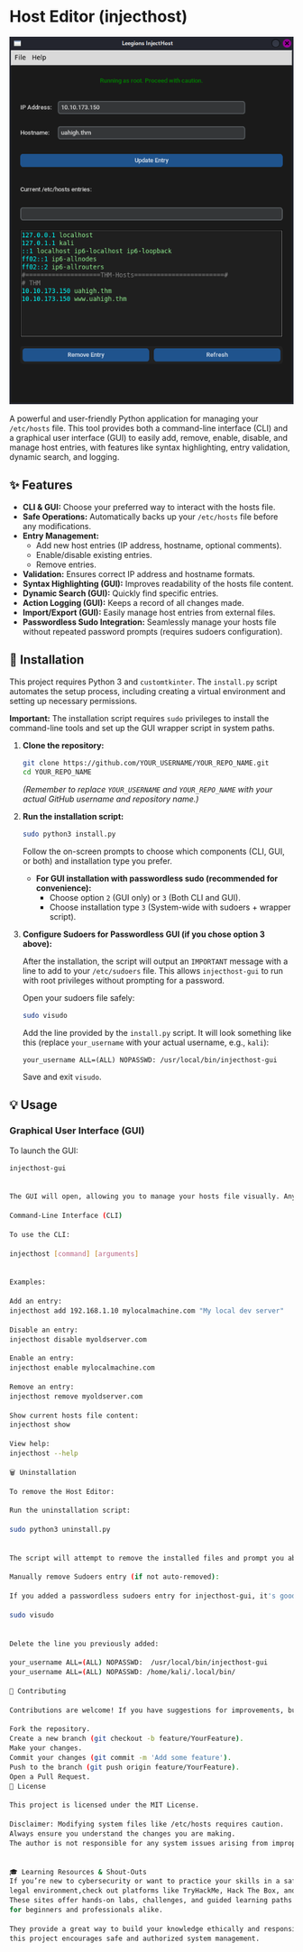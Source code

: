 # Host Editor (injecthost)


<p align="center">
  <img src="https://github.com/RootHaktivity/Leegoins-InjectHost/blob/2d82045dce0a439c247df6f0de78de4747baf85a/Leegions-InjectHost-Screenshot.png" alt="Leegions InjectHost Screenshot" />
</p>


A powerful and user-friendly Python application for managing your `/etc/hosts` file. This tool provides both a command-line interface (CLI) and a graphical user interface (GUI) to easily add, remove, enable, disable, and manage host entries, with features like syntax highlighting, entry validation, dynamic search, and logging.

## ✨ Features

-   **CLI & GUI:** Choose your preferred way to interact with the hosts file.
-   **Safe Operations:** Automatically backs up your `/etc/hosts` file before any modifications.
-   **Entry Management:**
    -   Add new host entries (IP address, hostname, optional comments).
    -   Enable/disable existing entries.
    -   Remove entries.
-   **Validation:** Ensures correct IP address and hostname formats.
-   **Syntax Highlighting (GUI):** Improves readability of the hosts file content.
-   **Dynamic Search (GUI):** Quickly find specific entries.
-   **Action Logging (GUI):** Keeps a record of all changes made.
-   **Import/Export (GUI):** Easily manage host entries from external files.
-   **Passwordless Sudo Integration:** Seamlessly manage your hosts file without repeated password prompts (requires sudoers configuration).

## 🚀 Installation

This project requires Python 3 and `customtkinter`. The `install.py` script automates the setup process, including creating a virtual environment and setting up necessary permissions.

**Important:** The installation script requires `sudo` privileges to install the command-line tools and set up the GUI wrapper script in system paths.

1.  **Clone the repository:**

    ```bash
    git clone https://github.com/YOUR_USERNAME/YOUR_REPO_NAME.git
    cd YOUR_REPO_NAME
    ```

    *(Remember to replace `YOUR_USERNAME` and `YOUR_REPO_NAME` with your actual GitHub username and repository name.)*

2.  **Run the installation script:**

    ```bash
    sudo python3 install.py
    ```

    Follow the on-screen prompts to choose which components (CLI, GUI, or both) and installation type you prefer.

    -   **For GUI installation with passwordless sudo (recommended for convenience):**
        -   Choose option `2` (GUI only) or `3` (Both CLI and GUI).
        -   Choose installation type `3` (System-wide with sudoers + wrapper script).

3.  **Configure Sudoers for Passwordless GUI (if you chose option 3 above):**

    After the installation, the script will output an `IMPORTANT` message with a line to add to your `/etc/sudoers` file. This allows `injecthost-gui` to run with root privileges without prompting for a password.

    Open your sudoers file safely:

    ```bash
    sudo visudo
    ```

    Add the line provided by the `install.py` script. It will look something like this (replace `your_username` with your actual username, e.g., `kali`):

    ```
    your_username ALL=(ALL) NOPASSWD: /usr/local/bin/injecthost-gui
    ```

    Save and exit `visudo`.

## 💡 Usage

### Graphical User Interface (GUI)

To launch the GUI:

```bash
injecthost-gui


The GUI will open, allowing you to manage your hosts file visually. Any output or errors from the GUI will be logged to ~/injecthost-gui.log (in your home directory).

Command-Line Interface (CLI)

To use the CLI:

injecthost [command] [arguments]


Examples:

Add an entry:
injecthost add 192.168.1.10 mylocalmachine.com "My local dev server"

Disable an entry:
injecthost disable myoldserver.com

Enable an entry:
injecthost enable mylocalmachine.com

Remove an entry:
injecthost remove myoldserver.com

Show current hosts file content:
injecthost show

View help:
injecthost --help

🗑️ Uninstallation

To remove the Host Editor:

Run the uninstallation script:

sudo python3 uninstall.py


The script will attempt to remove the installed files and prompt you about removing the sudoers entry.

Manually remove Sudoers entry (if not auto-removed):

If you added a passwordless sudoers entry for injecthost-gui, it's good practice to remove it manually if the uninstall script doesn't.

sudo visudo


Delete the line you previously added:

your_username ALL=(ALL) NOPASSWD:  /usr/local/bin/injecthost-gui
your_username ALL=(ALL) NOPASSWD: /home/kali/.local/bin/

🤝 Contributing

Contributions are welcome! If you have suggestions for improvements, bug reports, or want to add new features, please feel free to:

Fork the repository.
Create a new branch (git checkout -b feature/YourFeature).
Make your changes.
Commit your changes (git commit -m 'Add some feature').
Push to the branch (git push origin feature/YourFeature).
Open a Pull Request.
📄 License

This project is licensed under the MIT License.

Disclaimer: Modifying system files like /etc/hosts requires caution.
Always ensure you understand the changes you are making.
The author is not responsible for any system issues arising from improper use.


🎓 Learning Resources & Shout-Outs
If you’re new to cybersecurity or want to practice your skills in a safe,
legal environment,check out platforms like TryHackMe, Hack The Box, and OverTheWire.
These sites offer hands-on labs, challenges, and guided learning paths that are perfect
for beginners and professionals alike.

They provide a great way to build your knowledge ethically and responsibly—just like
this project encourages safe and authorized system management.

